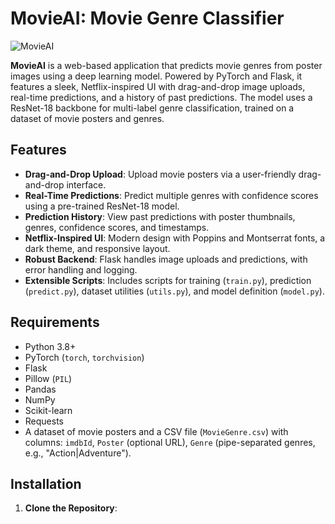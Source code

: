 # MovieAI: Movie Genre Classifier

![MovieAI](static/B2.gif)

**MovieAI** is a web-based application that predicts movie genres from poster images using a deep learning model. Powered by PyTorch and Flask, it features a sleek, Netflix-inspired UI with drag-and-drop image uploads, real-time predictions, and a history of past predictions. The model uses a ResNet-18 backbone for multi-label genre classification, trained on a dataset of movie posters and genres.

## Features
- **Drag-and-Drop Upload**: Upload movie posters via a user-friendly drag-and-drop interface.
- **Real-Time Predictions**: Predict multiple genres with confidence scores using a pre-trained ResNet-18 model.
- **Prediction History**: View past predictions with poster thumbnails, genres, confidence scores, and timestamps.
- **Netflix-Inspired UI**: Modern design with Poppins and Montserrat fonts, a dark theme, and responsive layout.
- **Robust Backend**: Flask handles image uploads and predictions, with error handling and logging.
- **Extensible Scripts**: Includes scripts for training (`train.py`), prediction (`predict.py`), dataset utilities (`utils.py`), and model definition (`model.py`).

## Requirements
- Python 3.8+
- PyTorch (`torch`, `torchvision`)
- Flask
- Pillow (`PIL`)
- Pandas
- NumPy
- Scikit-learn
- Requests
- A dataset of movie posters and a CSV file (`MovieGenre.csv`) with columns: `imdbId`, `Poster` (optional URL), `Genre` (pipe-separated genres, e.g., "Action|Adventure").

## Installation
1. **Clone the Repository**:
   ```bash